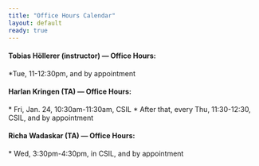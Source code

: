 ```yaml
---
title: "Office Hours Calendar"
layout: default
ready: true
---
```


<style type="text/css">
.pageBreakBefore {page-break-before:always;}
.style1 {color: #999999}
.style2 {font-size: smaller}
table#sched  tr td {font-size: 0.7em;}
table.hdrLinks * td { padding-right: 2em;}
table.hdrLinks * td.curr { font-weight:bold; }
</style>

<h4>Tobias Höllerer (instructor) — <strong>Office Hours</strong>:</h4>
*Tue, 11-12:30pm, and by appointment

<h4>Harlan Kringen (TA) — <strong>Office Hours</strong>:</h4>
* Fri, Jan. 24, 10:30am-11:30am, CSIL
* After that, every Thu, 11:30-12:30, CSIL, and by appointment

<h4>Richa Wadaskar (TA) — <strong>Office Hours</strong>:</h4>
* Wed, 3:30pm-4:30pm, in CSIL, and by appointment

